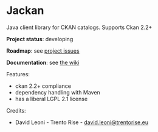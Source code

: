 Jackan
====

Java client library for CKAN catalogs. Supports Ckan 2.2+ 

**Project status**: developing

**Roadmap**: see [project issues](https://github.com/opendatatrentino/Jackan/issues)

**Documentation**: see [the wiki](https://github.com/opendatatrentino/Jackan/wiki)


Features:
  * ckan 2.2+ compliance
  * dependency handling with Maven
  * has a liberal LGPL 2.1 license


Credits:

* David Leoni - Trento Rise - david.leoni@trentorise.eu 




